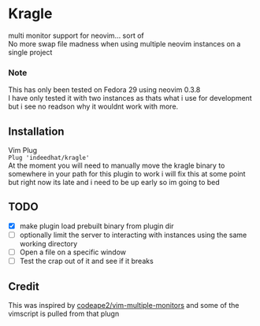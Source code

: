 # Kragle
multi monitor support for neovim... sort of\
No more swap file madness when using multiple neovim instances on a single project

### Note
This has only been tested on Fedora 29 using neovim 0.3.8\
I have only tested it with two instances as thats what i use for development but i see no readson why
it wouldnt work with more.

## Installation
Vim Plug\
`Plug 'indeedhat/kragle'`\
At the moment you will need to manually move the kragle binary to somewhere in your path for this plugin to work
i will fix this at some point but right now its late and i need to be up early so im going to bed

## TODO
- [x] make plugin load prebuilt binary from plugin dir
- [ ] optionally limit the server to interacting with instances using the same working directory
- [ ] Open a file on a specific window
- [ ] Test the crap out of it and see if it breaks

## Credit
This was inspired by [codeape2/vim-multiple-monitors](https://github.com/codeape2/vim-multiple-monitors) and some
of the vimscript is pulled from that plugn
